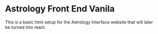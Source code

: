 # Astrology Front End Vanila
This is a basic html setup for the Astrology Interface website that will later be turned into react.